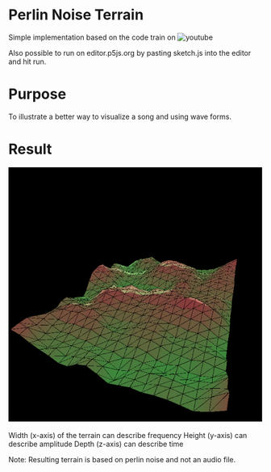 # Perlin Noise Terrain
Simple implementation based on the code train on ![youtube](https://www.youtube.com/watch?v=IKB1hWWedMk)

Also possible to run on editor.p5js.org by pasting sketch.js into the editor and hit run.

# Purpose
To illustrate a better way to visualize a song and using wave forms.

# Result
![Audio Frequency Terrain](good-visualisation.png)

Width (x-axis) of the terrain can describe frequency
Height (y-axis) can describe amplitude
Depth (z-axis) can describe time

Note: Resulting terrain is based on perlin noise and not an audio file. 
